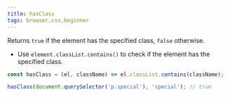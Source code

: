 ```yaml
---
title: hasClass
tags: browser,css,beginner
---
```


Returns `true` if the element has the specified class, `false` otherwise.

- Use `element.classList.contains()` to check if the element has the specified class.

```js
const hasClass = (el, className) => el.classList.contains(className);
```

```js
hasClass(document.querySelector('p.special'), 'special'); // true
```

